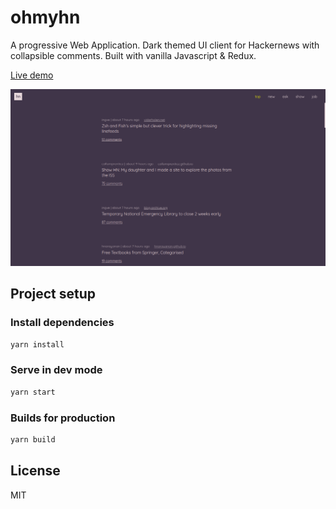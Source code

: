 # ohmyhn

A progressive Web Application. Dark themed UI client for Hackernews with collapsible comments. Built with vanilla Javascript & Redux.

[Live demo](https://ohmyhn.netlify.app)

![Screenshot](ohmyhn-screenshot.png)

## Project setup

### Install dependencies

```sh
yarn install
```

### Serve in dev mode

```sh
yarn start
```

### Builds for production

```sh
yarn build
```

## License

MIT
